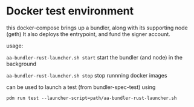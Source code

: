 # Docker test environment

this docker-compose brings up a bundler, along with its supporting
node (geth)
It also deploys the entrypoint, and fund the signer account.

usage:

`aa-bundler-rust-launcher.sh start`
   start the bundler (and node) in the background

`aa-bundler-rust-launcher.sh stop`
   stop runnning docker images


can be used to launch a test (from bundler-spec-test) using

```
pdm run test --launcher-script=path/aa-bundler-rust-launcher.sh
```